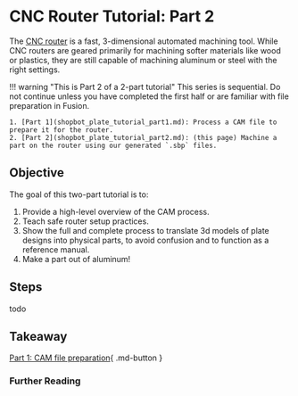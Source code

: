 # CNC Router Tutorial: Part 2

The [CNC router](../equipment/cnc_router.md) is a fast, 3-dimensional automated machining tool. While CNC routers are geared primarily for machining softer materials like wood or plastics, they are still capable of machining aluminum or steel with the right settings.

!!! warning "This is Part 2 of a 2-part tutorial"
    This series is sequential. Do not continue unless you have completed the first half or are familiar with file preparation in Fusion.

    1. [Part 1](shopbot_plate_tutorial_part1.md): Process a CAM file to prepare it for the router.
    2. [Part 2](shopbot_plate_tutorial_part2.md): (this page) Machine a part on the router using our generated `.sbp` files.

## Objective

The goal of this two-part tutorial is to:

1. Provide a high-level overview of the CAM process.
2. Teach safe router setup practices.
3. Show the full and complete process to translate 3d models of plate designs into physical parts, to avoid confusion and to function as a reference manual.
4. Make a part out of aluminum!

## Steps

todo

## Takeaway

[Part 1: CAM file preparation](shopbot_plate_tutorial_part1.md){ .md-button }

### Further Reading
